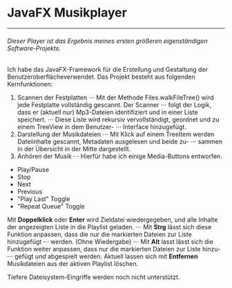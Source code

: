 # JavaFX Musikplayer
---------------------------
###### Dieser Player ist das Ergebnis meines ersten größeren eigenständigen Software-Projekts.

Ich habe das JavaFX-Framework für die Erstellung und Gestaltung der Benutzeroberflächeverwendet.
Das Projekt besteht aus folgenden Kernfunktionen:

1. Scannen der Festplatten
⋅⋅⋅ Mit der Methode Files.walkFileTree() wird jede Festplatte vollständig gescannt. Der Scanner 
⋅⋅⋅ folgt der Logik, dass er (aktuell nur) Mp3-Dateien identifiziert und in einer Liste speichert.
⋅⋅⋅ Diese Liste wird rekursiv vervollständigt, geordnet und zu einem TreeView in dem Benutzer-
⋅⋅⋅ Interface hinzugefügt.
2. Darstellung der Musikdateien
⋅⋅⋅ Mit Klick auf einem TreeItem werden Dateiinhalte gescannt, Metadaten ausgelesen und beide zu-
⋅⋅⋅ sammen in der Übersicht in der Mitte dargestellt.
3. Anhören der Musik
⋅⋅⋅ Hierfür habe ich einige Media-Buttons entworfen.
- Play/Pause
- Stop
- Next
- Previous
- "Play Last" Toggle
- "Repeat Queue" Toggle

Mit **Doppelklick** oder **Enter** wird Zieldatei wiedergegeben, und alle Inhalte der angezeigten Liste in die 
Playlist geladen.
⋅⋅⋅ Mit **Strg** lässt sich diese Funktion anpassen, dass die nur die markierten Dateien zur Liste hinzugefügt
⋅⋅⋅ werden. (Ohne Wiedergabe)
⋅⋅⋅ Mit **Alt** lasst lässt sich die Funktion weiter anpassen, dass nur die markierten Dateien zur Liste hinzu-
⋅⋅⋅ gefügt *und* abgespielt werden.
Aktuell lassen sich mit **Entfernen** Musikdateien aus der aktiven Playlist löschen.

Tiefere Dateisystem-Eingriffe werden noch nicht unterstützt.
